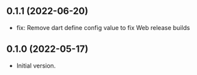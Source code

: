 ## 0.1.1 (2022-06-20)

- fix: Remove dart define config value to fix Web release builds

## 0.1.0 (2022-05-17)

- Initial version.
